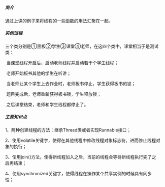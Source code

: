 ##### 简介

通过上课的例子来将线程的一些函数的用法汇聚在一起。

##### 实例过程

三个类分别是①黑板②学生③课堂④老师，在这四个类中，课堂相当于是测试类：

​	当课堂线程开启后，启动老师线程并启动若干个学生线程；

​	老师开始板书其他的学生在听讲；

​	当老师让某个学生上去作业时，老师板书停止，学生获得板书的锁；

​	题目完成后，老师重新获得板书锁，学生释放锁；

​	之后课堂结束，老师和学生线程都停止了。

##### 主要知识点

1、两种创建线程的方法：继承Thread类或者实现Runnable接口；

2、使用volatile关键字，使得在其他线程中修改线程对象标志符，进而停止线程对象的执行；

3、使用join()方法，使得新线程加入之后，当前的线程会等待新线程执行完了之后再结束；

4、使用synchronized关键字，使得线程在操作某个共享实例的时候具有同步性；

